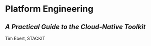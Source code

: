 # Platform Engineering

## <em>A Practical Guide to the Cloud-Native Toolkit</em>

Tim Ebert, STACKIT

<!-- .slide: data-background-color="#1f1e24" -->
